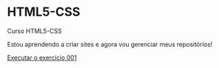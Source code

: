 # HTML5-CSS
 Curso HTML5-CSS

 Estou aprendendo a criar sites e agora vou gerenciar meus repositórios!

<a href="https://horohsistemas.github.io/HTML5-CSS/Exercicios/ex001/index.html">Executar o exercício 001</a>


